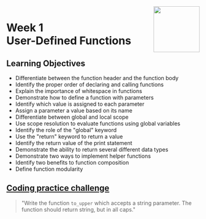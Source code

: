 <a href="../">
  <img src="/img/Python_Object_Basics_Functions,_Recursion,_and_Objects_logo.avif" width="120" align="right">
</a>

# Week 1 <br> User-Defined Functions

## Learning Objectives
- Differentiate between the function header and the function body
- Identify the proper order of declaring and calling functions
- Explain the importance of whitespace in functions
- Demonstrate how to define a function with parameters
- Identify which value is assigned to each parameter
- Assign a parameter a value based on its name
- Differentiate between global and local scope
- Use scope resolution to evaluate functions using global variables
- Identify the role of the "global" keyword
- Use the "return" keyword to return a value
- Identify the return value of the print statement
- Demonstrate the ability to return several different data types
- Demonstrate two ways to implement helper functions
- Identify two benefits to function composition
- Define function modularity

## [Coding practice challenge](./lab_challenge.py)

>"Write the function `to_upper` which accepts a string parameter. The function should return string, but in all caps."
